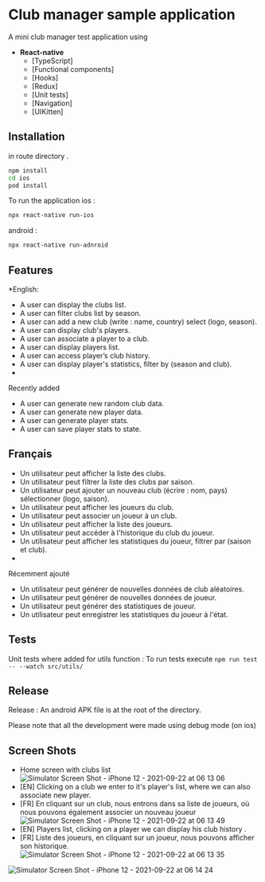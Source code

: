# Club manager sample application

A mini club manager test application using  
- **React-native**
  - [TypeScript]
  - [Functional components]
  - [Hooks]
  - [Redux]
  - [Unit tests]
  - [Navigation]
  - [UIKitten]

## Installation

in route directory .

```bash
npm install
cd ios
pod install
```
To run the application 
ios :
```bash
npx react-native run-ios
```
android :
```bash
npx react-native run-adnroid
```


## Features

*English: 
- A user can display the clubs list.
- A user can filter clubs list by season.
- A user can add a new club (write : name, country) select (logo, season).
- A user can display club's players. 
- A user can associate a player to a club.
- A user can display players list.
- A user can access player’s club history.
- A user can display player's statistics, filter by (season and club). 
- 
Recently added
- A user can generate new random club data.
- A user can generate new player data.
- A user can generate player stats.
- A user can save player stats to state.

## Français 
- Un utilisateur peut afficher la liste des clubs.
- Un utilisateur peut filtrer la liste des clubs par saison.
- Un utilisateur peut ajouter un nouveau club (écrire : nom, pays) sélectionner (logo, saison).
- Un utilisateur peut afficher les joueurs du club.
- Un utilisateur peut associer un joueur à un club.
- Un utilisateur peut afficher la liste des joueurs.
- Un utilisateur peut accéder à l'historique du club du joueur.
- Un utilisateur peut afficher les statistiques du joueur, filtrer par (saison et club).
- 
Récemment ajouté
- Un utilisateur peut générer de nouvelles données de club aléatoires.
- Un utilisateur peut générer de nouvelles données de joueur.
- Un utilisateur peut générer des statistiques de joueur.
- Un utilisateur peut enregistrer les statistiques du joueur à l'état.

## Tests
Unit tests where added for utils function : 
To run tests execute ``` npm run test  -- --watch src/utils/  ``` 


## Release
Release : An android APK file is at the root of the directory.

Please note that all the development were made using debug mode (on ios) 

## Screen Shots
- Home screen with clubs list
![Simulator Screen Shot - iPhone 12 - 2021-09-22 at 06 13 06](https://user-images.githubusercontent.com/36207352/134287423-7e85af8a-c809-4a81-b3fc-6d203ba764b8.png)
- [EN] Clicking on a club we enter to it's player's list, where we can also associate new player.
- [FR] En cliquant sur un club, nous entrons dans sa liste de joueurs, où nous pouvons également associer un nouveau joueur
![Simulator Screen Shot - iPhone 12 - 2021-09-22 at 06 13 49](https://user-images.githubusercontent.com/36207352/134288038-3ab14a53-3242-4452-a648-a2b2c25d7421.png)
- [EN] Players list, clicking on a player we can display his club history .
- [FR] Liste des joueurs, en cliquant sur un joueur, nous pouvons afficher son historique. 
![Simulator Screen Shot - iPhone 12 - 2021-09-22 at 06 13 35](https://user-images.githubusercontent.com/36207352/134288011-c32c07db-8447-4ea0-a40e-ced94e0260ab.png)

![Simulator Screen Shot - iPhone 12 - 2021-09-22 at 06 14 24](https://user-images.githubusercontent.com/36207352/134288406-e7b0f4b8-ebfb-427c-a4cb-d760f9a32822.png)

